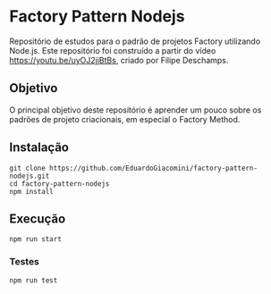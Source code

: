 # Factory Pattern Nodejs
Repositório de estudos para o padrão de projetos Factory utilizando Node.js. Este repositório foi construído a partir do vídeo https://youtu.be/uyOJ2jjBtBs, criado por Filipe Deschamps.

## Objetivo
O principal objetivo deste repositório é aprender um pouco sobre os padrões de projeto criacionais, em especial o Factory Method.

## Instalação
```
git clone https://github.com/EduardoGiacomini/factory-pattern-nodejs.git
cd factory-pattern-nodejs
npm install
```

## Execução
```
npm run start
```

### Testes
```
npm run test
```
